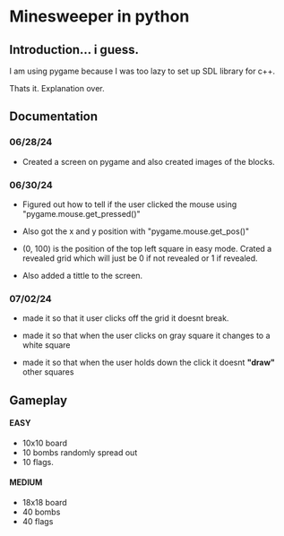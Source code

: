 # Minesweeper in python

## Introduction... i guess.
I am using pygame because I was too lazy to set up SDL library for c++.

Thats it. Explanation over.

## Documentation

### 06/28/24
* Created a screen on pygame and also created images of the blocks.

### 06/30/24
* Figured out how to tell if the user clicked the mouse using "pygame.mouse.get_pressed()"

* Also got the x and y position with "pygame.mouse.get_pos()"

* (0, 100) is the position of the top left square in easy mode.
Crated a revealed grid which will just be 0 if not revealed or 1 if revealed.

* Also added a tittle to the screen.

### 07/02/24

* made it so that it user clicks off the grid it doesnt break.

* made it so that when the user clicks on gray square it changes to a white square

* made it so that when the user holds down the click it doesnt **"draw"** other squares






## Gameplay

#### EASY
* 10x10 board
* 10 bombs randomly spread out
* 10 flags.

#### MEDIUM 
* 18x18 board 
* 40 bombs
* 40 flags

